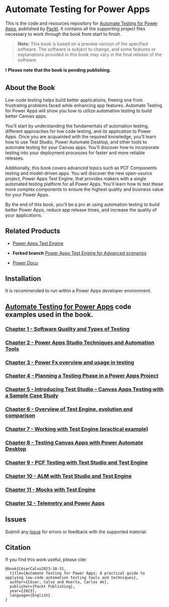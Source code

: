 # Automate Testing for Power Apps
This is the code and resources repository for [Automate Testing for Power Apps](https://www.packtpub.com/), published by [Packt](https://www.packtpub.com/?utm_source=github). It contains all the supporting project files necessary to work through the book from start to finish. 

> **Note:** This book is based on a preview version of the specified software. The software is subject to change, and some features or explanations provided in this book may vary in the final release of the software.

:exclamation: **Please note that the book is pending publishing.**

## About the Book
Low-code testing helps build better applications, freeing one from frustrating problems faced while enhancing app features. Automate Testing for Power Apps will show you how to utilize automation testing to build better Canvas apps.

You’ll start by understanding the fundamentals of automation testing, different approaches for low code testing, and its application to Power Apps. Once you are acquainted with the required knowledge, you’ll learn how to use Test Studio, Power Automate Desktop, and other tools to automate testing for your Canvas apps. You'll discover how to incorporate testing into your deployment processes for faster and more reliable releases.

Additionally, this book covers advanced topics such as PCF Components testing and model-driven apps. You will discover the new open-source project, Power Apps Test Engine, that provides makers with a single automated testing platform for all Power Apps. You'll learn how to test these more complex components to ensure the highest quality and business value for your Power Apps.

By the end of this book, you'll be a pro at using automation testing to build better Power Apps, reduce app release times, and increase the quality of your applications.

## Related Products
* [Power Apps Test Engine](https://github.com/microsoft/PowerApps-TestEngine)

* **Forked branch** [Power Apps Test Engine for Advanced scenarios](https://github.com/carloshm/PowerApps-TestEngine/tree/preview-mocks)

* [Power Docu](https://github.com/modery/PowerDocu/releases/tag/v-1.2.4)

## Installation
It is recommended to run within a Power Apps developer environment.

## [Automate Testing for Power Apps](https://github.com/PacktPublishing/Automate-Testing-for-Power-Apps/archive/refs/heads/main.zip) code examples used in the book.

### [Chapter 1 - Software Quality and Types of Testing](chapter-01/README.md)

### [Chapter 2 - Power Apps Studio Techniques and Automation Tools](chapter-02/README.md)

### [Chapter 3 - Power Fx overview and usage in testing](chapter-03/README.md)

### [Chapter 4 - Planning a Testing Phase in a Power Apps Project](chapter-04/README.md)

### [Chapter 5 - Introducing Test Studio – Canvas Apps Testing with a Sample Case Study](chapter-05/README.md)

### [Chapter 6 - Overview of Test Engine, evolution and comparison](chapter-06/README.md)

### [Chapter 7 - Working with Test Engine (practical example)](chapter-07/README.md)

### [Chapter 8 - Testing Canvas Apps with Power Automate Desktop](chapter-08/README.md)

### [Chapter 9 - PCF Testing with Test Studio and Test Engine](chapter-09/README.md)

### [Chapter 10 - ALM with Test Studio and Test Engine](chapter-10/README.md)

### [Chapter 11 - Mocks with Test Engine](chapter-11/README.md)

### [Chapter 12 - Telemetry and Power Apps](chapter-12/README.md)

## Issues
Submit any [issue](/issues) for errors or feedback with the supported material.

## Citation
If you find this work useful, please cite:

```
@book{CésarCalvo2023-10-31,
  title={Automate Testing for Power Apps: A practical guide to applying low-code automation testing tools and techniques},
  author={César, Calvo and Huerta, Carlos de},
  publisher={Packt Publishing},
  year={2023},
  language={English}
}

```
